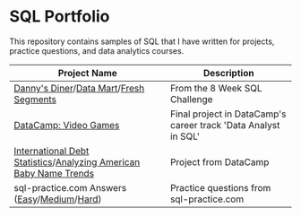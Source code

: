 # SQL Portfolio

This repository contains samples of SQL that I have written for projects, practice questions, and data analytics courses.

| Project Name    | Description |
| -------- | ------- |
| [Danny's Diner](https://github.com/luwoon/SQL-Portfolio/blob/main/8%20Week%20SQL%20Challenge:%20Danny's%20Diner.SQL)/[Data Mart](https://github.com/luwoon/SQL-Portfolio/blob/main/8%20Week%20SQL%20Challenge:%20Data%20Mart.SQL)/[Fresh Segments](https://github.com/luwoon/SQL-Portfolio/blob/main/8%20Week%20SQL%20Challenge%3A%20Fresh%20Segments.SQL) | From the 8 Week SQL Challenge |
| [DataCamp: Video Games](https://github.com/luwoon/SQL-Portfolio/blob/main/DataCamp:%20Video%20Games.ipynb) | Final project in DataCamp's career track 'Data Analyst in SQL' |
| [International Debt Statistics](https://github.com/luwoon/SQL-Portfolio/blob/main/DataCamp:%20International%20Debt%20Statistics.ipynb)/[Analyzing American Baby Name Trends](https://github.com/luwoon/SQL-Portfolio/blob/main/DataCamp:%20Analyzing%20American%20Baby%20Name%20Trends.ipynb) | Project from DataCamp |
| sql-practice.com Answers ([Easy](https://github.com/luwoon/SQL-Portfolio/blob/main/sql-practice.com%20Answers%20(Easy).SQL)/[Medium](https://github.com/luwoon/SQL-Portfolio/blob/main/sql-practice.com%20Answers%20(Medium).SQL)/[Hard](https://github.com/luwoon/SQL-Portfolio/blob/main/sql-practice.com%20Answers%20(Hard).SQL))  | Practice questions from sql-practice.com |
